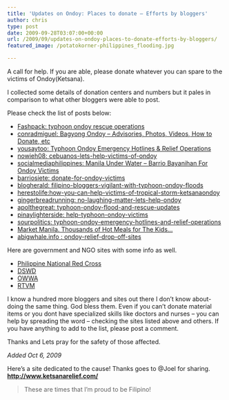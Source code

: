 ```yaml
---
title: 'Updates on Ondoy: Places to donate – Efforts by bloggers'
author: chris
type: post
date: 2009-09-28T03:07:00+00:00
url: /2009/09/updates-on-ondoy-places-to-donate-efforts-by-bloggers/
featured_image: /potatokorner-philippines_flooding.jpg

---
```


A call for help. If you are able, please donate whatever you can spare to the victims of Ondoy(Ketsana).

I collected some details of donation centers and numbers but it pales in comparison to what other bloggers were able to post. <!--more-->

  
Please check the list of posts below:

  * <a href="http://thefashpack.blogspot.com/2009/09/typhoon-ondoy-rescue-operations.html" target="_blank">Fashpack: typhoon ondoy rescue operations</a>
  *  <a href="http://conradmiguel.com/bagyong-ondoy-advisories-photos-etc" target="_blank">conradmiguel: Bagyong Ondoy – Advisories, Photos, Videos, How to Donate, etc</a>
  * <a href="http://www.yousaytoo.com/typhoon-ondoy-emergency-hotlines-relief-operations/99711" target="_blank">yousaytoo: Typhoon Ondoy Emergency Hotlines & Relief Operations</a>
  * <a href="http://nowieh08.blogspot.com/2009/09/cebuanos-lets-help-victims-of-ondoy.html" target="_blank">nowieh08: cebuanos-lets-help-victims-of-ondoy</a>
  * <a href="http://socialmediaphilippines.com/donate-for-ondoy-victims/" target="_blank">socialmediaphilippines: Manila Under Water – Barrio Bayanihan For Ondoy Victims</a>
  * <a href="http://barriosiete.com/donate-for-ondoy-victims/" target="_blank">barriosiete: donate-for-ondoy-victims</a>
  * <a href="http://www.blogherald.com/2009/09/26/filipino-bloggers-vigilant-with-typhoon-ondoy-floods/" target="_blank">blogherald: filipino-bloggers-vigilant-with-typhoon-ondoy-floods</a>
  * <a href="http://herestolife.wordpress.com/2009/09/27/how-you-can-help-victims-of-tropical-storm-ketsanaondoy/" target="_blank">herestolife:how-you-can-help-victims-of-tropical-storm-ketsanaondoy</a>
  * <a href="http://www.gingerbreadrunning.com/2009/09/no-laughing-matter-lets-help-ondoy.html" target="_blank">gingerbreadrunning: no-laughing-matter-lets-help-ondoy</a>
  * <a href="http://apolthegreat.blogspot.com/2009/09/typhoon-ondoy-flood-and-rescue-updates.html" target="_blank">apolthegreat: typhoon-ondoy-flood-and-rescue-updates</a>
  * <a href="http://www.pinaylighterside.com/2009/09/help-typhoon-ondoy-victims.html" target="_blank">pinaylighterside: help-typhoon-ondoy-victims</a>
  * <a href="http://sourpolitics.wordpress.com/2009/09/26/typhoon-ondoy-emergency-hotlines-and-relief-operations/" target="_blank">sourpolitics: typhoon-ondoy-emergency-hotlines-and-relief-operations</a>
  * <a href="http://www.marketmanila.com/archives/lets-mobilize-thousands-of-meals" target="_blank">Market Manila. Thousands of Hot Meals for The Kids…</a> 
  * [abigwhale.info : ondoy-relief-drop-off-sites][1]

<a name='more'></a>

Here are government and NGO sites with some info as well.

  * <a href="http://www.redcross.org.ph/Site/PNRC/Home.aspx?ID=I,1469,P,-1&ShowID=703&SS=P" target="_blank">Philippine National Red Cross</a>
  * <a href="http://www.dswd.gov.ph/" target="_blank">DSWD</a>
  * <a href="http://www.owwa.gov.ph/news/2009/09/owwa-assists-typhoon-ondoy-affected-families-to-call-abroad/" target="_blank">OWWA</a>
  * <a href="http://rtvm.gov.ph/index.php?option=com_content&view=article&id=1765:national-disaster-coordinating-council-ndcc-meeting&catid=41:othr-engmnts&Itemid=60" target="_blank">RTVM</a>

I know a hundred more bloggers and sites out there I don&#8217;t know about- doing the same thing. God bless them. Even if you can&#8217;t donate material items or you dont have specialized skills like doctors and nurses &#8211; you can help by spreading the word &#8211; checking the sites listed above and others. If you have anything to add to the list, please post a comment.

Thanks and Lets pray for the safety of those affected.

_Added Oct 6, 2009_

Here&#8217;s a site dedicated to the cause! Thanks goes to @Joel for sharing.  
**<a href="http://www.ketsanarelief.com/" target="_blank">http://www.ketsanarelief.com/</a>**

> These are times that I&#8217;m proud to be Filipino!

 [1]: http://www.abigwhale.info/random-thoughts/ondoy-relief-drop-off-sites